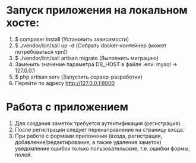 # Запуск приложения на локальном хосте:
1) $ composer install (Установить зависимости)
2) $ ./vendor/bin/sail up -d (Собрать docker-контейнер (может потребоваться vpn))
3) $ ./vendor/bin/sail artisan migrate (Выполнить миграцию)
4) Заменить значение параметра DB_HOST в файле .env: mysql -> 127.0.0.1
5) $ php artisan serv (Запустить сервер-разработки) 
6) Перейти по адресу http://127.0.0.1:8000

# Работа с приложением
1) Для создания заметок требуется аутентификация (регистрация).
2) После регистрации следует перенаправление на страницу входа.
3) При работе с формами приложения (входа, регистрации, добавление/редактирование, а также удаления заметок) 
уведомление ошибок только пользовательские, т.е. ошибки формы, полей.